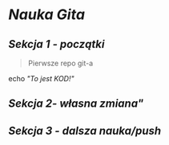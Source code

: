 # *__Nauka Gita__*
## *Sekcja 1 - początki*

>Pierwsze repo git-a

echo *"To jest KOD!"*

## *Sekcja 2- własna zmiana"*

## *Sekcja 3 - dalsza nauka/push*
